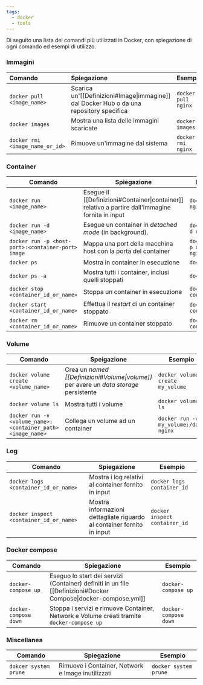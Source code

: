 ```yaml
---
tags:
  - docker
  - tools
---
```

Di seguito una lista dei comandi più utilizzati in Docker, con spiegazione di ogni comando ed esempi di utilizzo.

### Immagini

| Comando                         | Spiegazione                                                                             | Esempio             |
| :------------------------------ | :-------------------------------------------------------------------------------------- | :------------------ |
| `docker pull <image_name>`      | Scarica un'[[Definizioni#Image\|immagine]] dal Docker Hub o da una repository specifica | `docker pull nginx` |
| `docker images`                 | Mostra una lista delle immagini scaricate                                               | `docker images`     |
| `docker rmi <image_name_or_id>` | Rimuove un'immagine dal sistema                                                         | `docker rmi nginx`  |

### Container

| Comando                                            | Spiegazione                                                                                      | Esempio                       |
| -------------------------------------------------- | ------------------------------------------------------------------------------------------------ | ----------------------------- |
| `docker run <image_name>`                          | Esegue il [[Definizioni#Container\|container]] relativo a partire dall'immagine fornita in input | `docker run nginx`            |
| `docker run -d <image_name>`                       | Esegue un container in *detached mode* (in background).                                          | `docker run -d nginx`         |
| `docker run -p <host-port>:<container-port> image` | Mappa una port della macchina host con la porta del container                                    | `docker run -p 8080:80 nginx` |
| `docker ps`                                        | Mostra in container in esecuzione                                                                | `docker ps`                   |
| `docker ps -a`                                     | Mostra tutti i container, inclusi quelli stoppati                                                | `docker ps -a`                |
| `docker stop <container_id_or_name>`               | Stoppa un container in esecuzione                                                                | `docker stop container_id`    |
| `docker start <container_id_or_name>`              | Effettua il *restart* di un container stoppato                                                   | `docker start container_id`   |
| `docker rm <container_id_or_name>`                 | Rimuove un container stoppato                                                                    | `docker rm container_id`      |

### Volume

| Comando                                                     | Speigazione                                                                            | Esempio                               |
| ----------------------------------------------------------- | -------------------------------------------------------------------------------------- | ------------------------------------- |
| `docker volume create <volume_name>`                        | Crea un *named [[Definizioni#Volume\|volume]]* per avere un *data storage* persistente | `docker volume create my_volume`      |
| `docker volume ls`                                          | Mostra tutti i volume                                                                  | `docker volume ls`                    |
| `docker run -v <volume_name>:<container_path> <image_name>` | Collega un volume ad un container                                                      | `docker run -v my_volume:/data nginx` |

### Log

| Comando                                 | Spiegazione                                                            | Esempio                       |
| --------------------------------------- | ---------------------------------------------------------------------- | ----------------------------- |
| `docker logs <container_id_or_name>`    | Mostra i log relativi al container fornito in input                    | `docker logs container_id`    |
| `docker inspect <container_id_or_name>` | Mostra informazioni dettagliate riguardo al container fornito in input | `docker inspect container_id` |

### Docker compose

| Comando               | Spiegazione                                                                                                    | Esempio               |
| --------------------- | -------------------------------------------------------------------------------------------------------------- | --------------------- |
| `docker-compose up`   | Eseguo lo start dei servizi (Container) definiti in un file [[Definizioni#Docker Compose\|docker-compose.yml]] | `docker-compose up`   |
| `docker-compose down` | Stoppa i servizi e rimuove Container, Network e Volume creati tramite `docker-compose up`                      | `docker-compose down` |

### Miscellanea

| Comando               | Spiegazione                                       | Esempio               |
| --------------------- | ------------------------------------------------- | --------------------- |
| `dokcer system prune` | Rimuove i Container, Network e Image inutilizzati | `docker system prune` |
